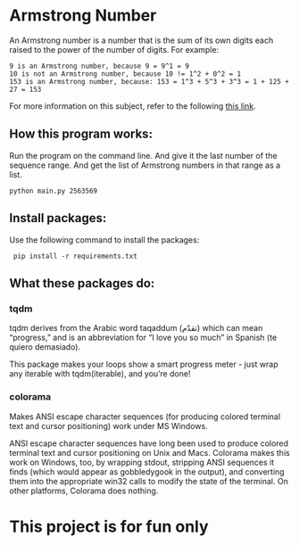 # Armstrong Number
An Armstrong number is a number that is the sum of its own digits each raised to the power of the number of digits.
    For example:
    
    9 is an Armstrong number, because 9 = 9^1 = 9
    10 is not an Armstrong number, because 10 != 1^2 + 0^2 = 1
    153 is an Armstrong number, because: 153 = 1^3 + 5^3 + 3^3 = 1 + 125 + 27 = 153
    
For more information on this subject, refer to the following  [this link](https://en.wikipedia.org/wiki/Narcissistic_number).
 

## How this program works:

Run the program on the command line. And give it the last number of the sequence range. And get the list of Armstrong numbers in that range as a list.

    python main.py 2563569
## Install packages:

Use the following command to install the packages:

     pip install -r requirements.txt
     
## What these packages do:

### tqdm
tqdm derives from the Arabic word taqaddum (تقدّم) which can mean “progress,” and is an abbreviation for “I love you so much” in Spanish (te quiero demasiado).

This package makes your loops show a smart progress meter - just wrap any iterable with tqdm(iterable), and you’re done!

### colorama

Makes ANSI escape character sequences (for producing colored terminal text and cursor positioning) work under MS Windows.

ANSI escape character sequences have long been used to produce colored terminal text and cursor positioning on Unix and Macs. Colorama makes this work on Windows, too, by wrapping stdout, stripping ANSI sequences it finds (which would appear as gobbledygook in the output), and converting them into the appropriate win32 calls to modify the state of the terminal. On other platforms, Colorama does nothing.

This project is for fun only
=============================
